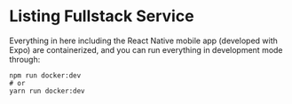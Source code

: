 # Listing Fullstack Service

Everything in here including the React Native mobile app (developed with Expo) are containerized, and you can run everything in development mode through:

    npm run docker:dev
    # or
    yarn run docker:dev
